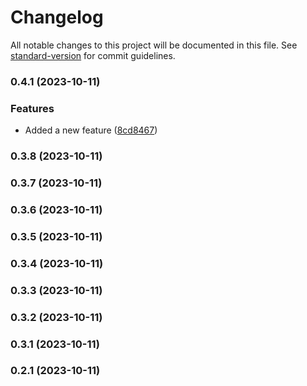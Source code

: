 # Changelog

All notable changes to this project will be documented in this file. See [standard-version](https://github.com/conventional-changelog/standard-version) for commit guidelines.

### 0.4.1 (2023-10-11)


### Features

* Added a new feature ([8cd8467](https://github.com/urmasmuld/test_actions/commit/8cd846745a760ccdbb07d4825a0cd4a940b1e7df))

### 0.3.8 (2023-10-11)

### 0.3.7 (2023-10-11)

### 0.3.6 (2023-10-11)

### 0.3.5 (2023-10-11)

### 0.3.4 (2023-10-11)

### 0.3.3 (2023-10-11)

### 0.3.2 (2023-10-11)

### 0.3.1 (2023-10-11)

### 0.2.1 (2023-10-11)
